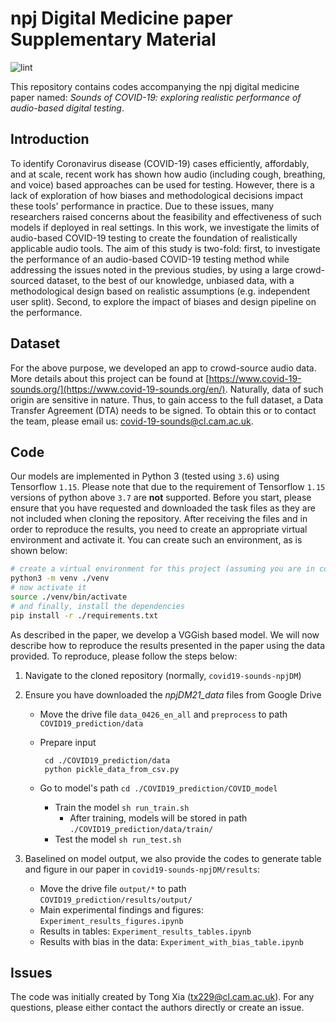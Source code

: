 # npj Digital Medicine paper Supplementary Material

![lint](https://github.com/cam-mobsys/covid19-sounds-npjDM/workflows/lint/badge.svg)

This repository contains codes accompanying the npj digital medicine paper named:
*Sounds of COVID-19: exploring realistic performance of audio-based digital testing*.

## Introduction

To identify Coronavirus disease (COVID-19) cases efficiently, affordably, and at scale, recent work has shown how
audio (including cough, breathing, and voice) based approaches can be used for testing. However, there is a lack
of exploration of how biases and methodological decisions impact these tools' performance in practice.
Due to these issues, many researchers raised concerns about the feasibility and effectiveness of such models
if deployed in real settings. In this work, we investigate the limits of audio-based COVID-19 testing to
create the foundation of realistically applicable audio tools. The aim of this study is two-fold: first, to
investigate the performance of an audio-based COVID-19 testing method while addressing the issues noted in
the previous studies, by using a large crowd-sourced dataset, to the best of our knowledge, unbiased data,
with a methodological design based on realistic assumptions (e.g. independent user split). Second, to explore
the impact of biases and design pipeline on the performance.

## Dataset

For the above purpose, we developed an app to crowd-source audio data. More details about this project can be found
at [https://www.covid-19-sounds.org/](https://www.covid-19-sounds.org/en/). Naturally, data of such origin are
sensitive in nature. Thus, to gain access to the full dataset, a Data Transfer Agreement (DTA) needs to be signed.
To obtain this or to contact the team, please email us:
[covid-19-sounds@cl.cam.ac.uk](mailto:covid-19-sounds@cl.cam.ac.uk).

## Code

Our models are implemented in Python 3 (tested using `3.6`) using Tensorflow `1.15`.
Please note that due to the requirement of Tensorflow `1.15` versions of python above `3.7` are **not** supported.
Before you start, please ensure that you have requested and downloaded the task files as they are not included when
cloning the repository. After receiving the files and in order to reproduce the results, you need to create an
appropriate virtual environment and activate it. You can create such an environment, as is shown below:

```bash
# create a virtual environment for this project (assuming you are in covid19-sounds-neurips)
python3 -m venv ./venv
# now activate it
source ./venv/bin/activate
# and finally, install the dependencies
pip install -r ./requirements.txt
```

As described in the paper, we develop a VGGish based model. We will now describe how to reproduce the results
presented in the paper using the data provided. To reproduce, please follow the steps below:

1. Navigate to the cloned repository (normally, `covid19-sounds-npjDM`)

1. Ensure you have downloaded the *npjDM21_data* files from Google Drive
   - Move the drive file `data_0426_en_all` and `preprocess` to path `COVID19_prediction/data`
   - Prepare input

      ```shell
       cd ./COVID19_prediction/data
       python pickle_data_from_csv.py
      ```

   - Go to model's path `cd ./COVID19_prediction/COVID_model`
      - Train the model `sh run_train.sh`
         -  After training, models will be stored in path `./COVID19_prediction/data/train/` 
      - Test the model `sh run_test.sh`

1. Baselined on model output, we also provide the codes to generate table and figure in our paper in `covid19-sounds-npjDM/results`:

   - Move the drive file `output/*` to path `COVID19_prediction/results/output/`
   - Main experimental findings and figures: `Experiment_results_figures.ipynb`
   - Results in tables: `Experiment_results_tables.ipynb`
   - Results with bias in the data: `Experiment_with_bias_table.ipynb`

## Issues

The code was initially created by Tong Xia ([tx229@cl.cam.ac.uk](mailto:tx229@cl.cam.ac.uk)).
For any questions, please either contact the authors directly or create an issue.
